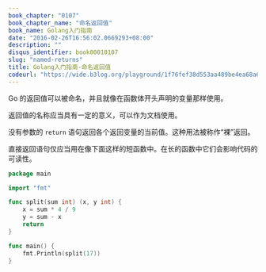 ```yaml
---
book_chapter: "0107"
book_chapter_name: "命名返回值"
book_name: Golang入门指南
date: "2016-02-26T16:56:02.0669293+08:00"
description: ""
disqus_identifier: book00010107
slug: "named-returns"
title: Golang入门指南-命名返回值
codeurl: "https://wide.b3log.org/playground/1f76fef38d553aa489be4ea68a65fd9b.go"
---
```





Go 的返回值可以被命名，并且就像在函数体开头声明的变量那样使用。

返回值的名称应当具有一定的意义，可以作为文档使用。

没有参数的 `return` 语句返回各个返回变量的当前值。这种用法被称作“裸”返回。

直接返回语句仅应当用在像下面这样的短函数中。在长的函数中它们会影响代码的可读性。

```Go
package main

import "fmt"

func split(sum int) (x, y int) {
	x = sum * 4 / 9
	y = sum - x
	return
}

func main() {
	fmt.Println(split(17))
}

```

